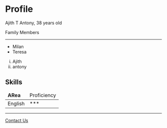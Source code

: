 <!DOCTYPE HTML>
<html lang="en">

<head encode="UTF-8">
    <title>My CV</title>
</head>

<body background-colour:"blue">
    <h1>Profile</h1>
    <p>Ajith T Antony, 38 years old </p>
    <p>Family Members </p>
    <hr>
    <ul>
        <li>Milan</li>
        <li>Teresa</li>
    </ul>
    <ol type="i">
        <li>Ajith</li>
        <li>antony</li>
    </ol>
    <h2>Skills</h2>
    <table>
        <thead>
            <td><strong>ARea</strong></td>
            <td>Proficiency</td>
        </thead>
        <tbody>
            <tr>
                <td>English</td>
                <td>***</td>
            </tr>
        </tbody>
    </table>
    <hr>
    <a href="contact.html">Contact Us</a>

</body>

</html>
